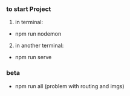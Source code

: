 ### to start Project

1. in terminal: 
  - npm run nodemon
2. in another terminal: 
  - npm run serve
  
### beta  
 - npm run all (problem with routing and imgs)
